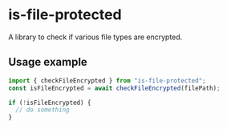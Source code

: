 # is-file-protected

A library to check if various file types are encrypted.

## Usage example

```typescript
import { checkFileEncrypted } from "is-file-protected";
const isFileEncrypted = await checkFileEncrypted(filePath);

if (!isFileEncrypted) {
  // do something
}
```

